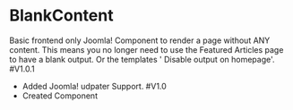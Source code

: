 # BlankContent
Basic frontend only Joomla! Component to render a page without ANY content. This means you no longer need to use the Featured Articles page to have a blank output. Or the templates ' Disable output on homepage'. 
#V1.0.1 
* Added Joomla! udpater Support.
#V1.0 
* Created Component